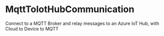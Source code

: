 # MqttToIotHubCommunication
Connect to a MQTT Broker and relay messages to an Azure IoT Hub, with Cloud to Device to MQTT
